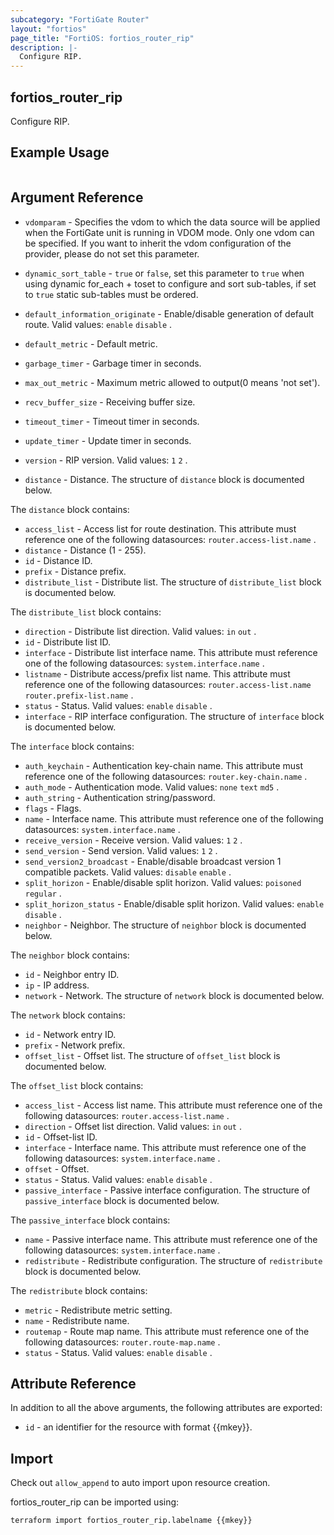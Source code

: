 ```yaml
---
subcategory: "FortiGate Router"
layout: "fortios"
page_title: "FortiOS: fortios_router_rip"
description: |-
  Configure RIP.
---
```


## fortios_router_rip
Configure RIP.

## Example Usage

```hcl

```

## Argument Reference
* `vdomparam` - Specifies the vdom to which the data source will be applied when the FortiGate unit is running in VDOM mode. Only one vdom can be specified. If you want to inherit the vdom configuration of the provider, please do not set this parameter.
* `dynamic_sort_table` - `true` or `false`, set this parameter to `true` when using dynamic for_each + toset to configure and sort sub-tables, if set to `true` static sub-tables must be ordered.

* `default_information_originate` - Enable/disable generation of default route. Valid values: `enable` `disable` .
* `default_metric` - Default metric.
* `garbage_timer` - Garbage timer in seconds.
* `max_out_metric` - Maximum metric allowed to output(0 means 'not set').
* `recv_buffer_size` - Receiving buffer size.
* `timeout_timer` - Timeout timer in seconds.
* `update_timer` - Update timer in seconds.
* `version` - RIP version. Valid values: `1` `2` .
* `distance` - Distance. The structure of `distance` block is documented below.

The `distance` block contains:

* `access_list` - Access list for route destination. This attribute must reference one of the following datasources: `router.access-list.name` .
* `distance` - Distance (1 - 255).
* `id` - Distance ID.
* `prefix` - Distance prefix.
* `distribute_list` - Distribute list. The structure of `distribute_list` block is documented below.

The `distribute_list` block contains:

* `direction` - Distribute list direction. Valid values: `in` `out` .
* `id` - Distribute list ID.
* `interface` - Distribute list interface name. This attribute must reference one of the following datasources: `system.interface.name` .
* `listname` - Distribute access/prefix list name. This attribute must reference one of the following datasources: `router.access-list.name` `router.prefix-list.name` .
* `status` - Status. Valid values: `enable` `disable` .
* `interface` - RIP interface configuration. The structure of `interface` block is documented below.

The `interface` block contains:

* `auth_keychain` - Authentication key-chain name. This attribute must reference one of the following datasources: `router.key-chain.name` .
* `auth_mode` - Authentication mode. Valid values: `none` `text` `md5` .
* `auth_string` - Authentication string/password.
* `flags` - Flags.
* `name` - Interface name. This attribute must reference one of the following datasources: `system.interface.name` .
* `receive_version` - Receive version. Valid values: `1` `2` .
* `send_version` - Send version. Valid values: `1` `2` .
* `send_version2_broadcast` - Enable/disable broadcast version 1 compatible packets. Valid values: `disable` `enable` .
* `split_horizon` - Enable/disable split horizon. Valid values: `poisoned` `regular` .
* `split_horizon_status` - Enable/disable split horizon. Valid values: `enable` `disable` .
* `neighbor` - Neighbor. The structure of `neighbor` block is documented below.

The `neighbor` block contains:

* `id` - Neighbor entry ID.
* `ip` - IP address.
* `network` - Network. The structure of `network` block is documented below.

The `network` block contains:

* `id` - Network entry ID.
* `prefix` - Network prefix.
* `offset_list` - Offset list. The structure of `offset_list` block is documented below.

The `offset_list` block contains:

* `access_list` - Access list name. This attribute must reference one of the following datasources: `router.access-list.name` .
* `direction` - Offset list direction. Valid values: `in` `out` .
* `id` - Offset-list ID.
* `interface` - Interface name. This attribute must reference one of the following datasources: `system.interface.name` .
* `offset` - Offset.
* `status` - Status. Valid values: `enable` `disable` .
* `passive_interface` - Passive interface configuration. The structure of `passive_interface` block is documented below.

The `passive_interface` block contains:

* `name` - Passive interface name. This attribute must reference one of the following datasources: `system.interface.name` .
* `redistribute` - Redistribute configuration. The structure of `redistribute` block is documented below.

The `redistribute` block contains:

* `metric` - Redistribute metric setting.
* `name` - Redistribute name.
* `routemap` - Route map name. This attribute must reference one of the following datasources: `router.route-map.name` .
* `status` - Status. Valid values: `enable` `disable` .

## Attribute Reference

In addition to all the above arguments, the following attributes are exported:
* `id` - an identifier for the resource with format {{mkey}}.

## Import

Check out `allow_append` to auto import upon resource creation.

fortios_router_rip can be imported using:
```sh
terraform import fortios_router_rip.labelname {{mkey}}
```
